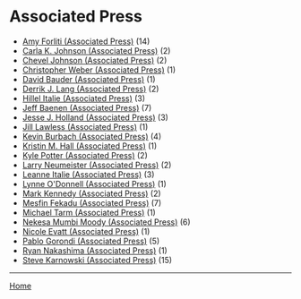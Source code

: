 # Associated Press

  * [Amy Forliti (Associated Press)](../associated-press/amy-forliti/index.md) (14)
  * [Carla K. Johnson (Associated Press)](../associated-press/carla-k-johnson/index.md) (2)
  * [Chevel Johnson (Associated Press)](../associated-press/chevel-johnson/index.md) (2)
  * [Christopher Weber (Associated Press)](../associated-press/christopher-weber/index.md) (1)
  * [David Bauder (Associated Press)](../associated-press/david-bauder/index.md) (1)
  * [Derrik J. Lang (Associated Press)](../associated-press/derrik-j-lang/index.md) (2)
  * [Hillel Italie (Associated Press)](../associated-press/hillel-italie/index.md) (3)
  * [Jeff Baenen (Associated Press)](../associated-press/jeff-baenen/index.md) (7)
  * [Jesse J. Holland (Associated Press)](../associated-press/jesse-j-holland/index.md) (3)
  * [Jill Lawless (Associated Press)](../associated-press/jill-lawless/index.md) (1)
  * [Kevin Burbach (Associated Press)](../associated-press/kevin-burbach/index.md) (4)
  * [Kristin M. Hall (Associated Press)](../associated-press/kristin-m-hall/index.md) (1)
  * [Kyle Potter (Associated Press)](../associated-press/kyle-potter/index.md) (2)
  * [Larry Neumeister (Associated Press)](../associated-press/larry-neumeister/index.md) (2)
  * [Leanne Italie (Associated Press)](../associated-press/leanne-italie/index.md) (3)
  * [Lynne O'Donnell (Associated Press)](../associated-press/lynne-o-donnell/index.md) (1)
  * [Mark Kennedy (Associated Press)](../associated-press/mark-kennedy/index.md) (2)
  * [Mesfin Fekadu (Associated Press)](../associated-press/mesfin-fekadu/index.md) (7)
  * [Michael Tarm (Associated Press)](../associated-press/michael-tarm/index.md) (1)
  * [Nekesa Mumbi Moody (Associated Press)](../associated-press/nekesa-mumbi-moody/index.md) (6)
  * [Nicole Evatt (Associated Press)](../associated-press/nicole-evatt/index.md) (1)
  * [Pablo Gorondi (Associated Press)](../associated-press/pablo-gorondi/index.md) (5)
  * [Ryan Nakashima (Associated Press)](../associated-press/ryan-nakashima/index.md) (1)
  * [Steve Karnowski (Associated Press)](../associated-press/steve-karnowski/index.md) (15)

----

[Home](../index.md)
